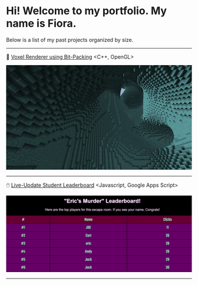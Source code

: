 # Hi! Welcome to my portfolio. My name is Fiora.

Below is a list of my past projects organized by size.

---

🧊 [Voxel Renderer using Bit-Packing](https://github.com/fiora-nott/OpenGL-Bitpacking.git)  <C++, OpenGL>  

![Voxel World of Diamonds](Screenshots/opengl_mesh.png)

---

🖱️ [Live-Update Student Leaderboard](https://github.com/fiora-nott/GAS-Leaderboard.git)  <Javascript, Google Apps Script>

![Student Leaderboard Populated](Screenshots/student_leaderboard.png)

---

<!--
**fiora-nott/fiora-nott** is a ✨ _special_ ✨ repository because its `README.md` (this file) appears on your GitHub profile.

Here are some ideas to get you started:

- 🔭 I’m currently working on ...
- 🌱 I’m currently learning ...
- 👯 I’m looking to collaborate on ...
- 🤔 I’m looking for help with ...
- 💬 Ask me about ...
- 📫 How to reach me: ...
- 😄 Pronouns: ...
- ⚡ Fun fact: ...
-->
